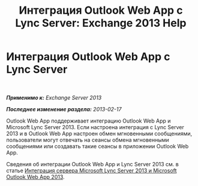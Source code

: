 ﻿---
title: 'Интеграция Outlook Web App с Lync Server: Exchange 2013 Help'
TOCTitle: Интеграция Outlook Web App с Lync Server
ms:assetid: 3aef7838-461b-4955-a62a-f30a9e02e20e
ms:mtpsurl: https://technet.microsoft.com/ru-ru/library/JJ983446(v=EXCHG.150)
ms:contentKeyID: 52061221
ms.date: 04/30/2018
mtps_version: v=EXCHG.150
ms.translationtype: HT
---

# Интеграция Outlook Web App с Lync Server

 

_**Применимо к:** Exchange Server 2013_

_**Последнее изменение раздела:** 2013-02-17_

Outlook Web App поддерживает интеграцию Outlook Web App и Microsoft Lync Server 2013. Если настроена интеграция с Lync Server 2013 и в Outlook Web App настроен обмен мгновенными сообщениями, пользователи могут отвечать на сеансы обмена мгновенными сообщениями или создавать такие сеансы в приложении Outlook Web App.

Сведения об интеграции Outlook Web App и Lync Server 2013 см. в статье [Интеграция сервера Microsoft Lync Server 2013 и Microsoft Outlook Web App 2013](https://go.microsoft.com/fwlink/p/?linkid=280418).


